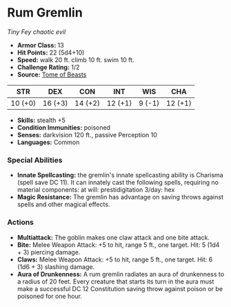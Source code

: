 # Rum Gremlin

*Tiny* *Fey* *chaotic evil*

- **Armor Class:** 13
- **Hit Points:** 22 (5d4+10)
- **Speed:** walk 20 ft. climb 10 ft. swim 10 ft.
- **Challenge Rating:** 1/2
- **Source:** [Tome of Beasts](https://koboldpress.com/kpstore/product/tome-of-beasts-for-5th-edition-print/)

| STR | DEX | CON | INT | WIS | CHA |
| --- | --- | --- | --- | --- | --- |
| 10 (+0) | 16 (+3) | 14 (+2) | 12 (+1) | 9 (-1) | 12 (+1) |

- **Skills:** stealth +5
- **Condition Immunities:** poisoned
- **Senses:** darkvision 120 ft., passive Perception 10
- **Languages:** Common
### Special Abilities
- **Innate Spellcasting:** the gremlin's innate spellcasting ability is Charisma (spell save DC 11). It can innately cast the following spells, requiring no material components:  at will: prestidigitation  3/day: hex
- **Magic Resistance:** The gremlin has advantage on saving throws against spells and other magical effects.
### Actions
- **Multiattack:** The goblin makes one claw attack and one bite attack.
- **Bite:** Melee Weapon Attack: +5 to hit, range 5 ft., one target. Hit: 5 (1d4 + 3) piercing damage.
- **Claws:** Melee Weapon Attack: +5 to hit, range 5 ft., one target. Hit: 6 (1d6 + 3) slashing damage.
- **Aura of Drunkenness:** A rum gremlin radiates an aura of drunkenness to a radius of 20 feet. Every creature that starts its turn in the aura must make a successful DC 12 Constitution saving throw against poison or be poisoned for one hour.
